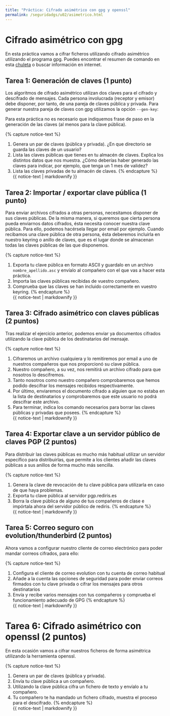 ```yaml
---
title: "Práctica: Cifrado asimétrico con gpg y openssl"
permalink: /seguridadgs/u02/asimetrico.html
---
```


# Cifrado asimétrico con gpg

En esta práctica vamos a cifrar ficheros utilizando cifrado asimétrico utilizando el programa gpg. Puedes encontrar el resumen de comando en esta [chuleta](https://elbauldelprogramador.com/chuleta-de-comandos-para-gpg/) o buscar información en internet.

## Tarea 1: Generación de claves (1 punto)

Los algoritmos de cifrado asimétrico utilizan dos claves para el cifrado y descifrado de mensajes. Cada persona involucrada (receptor y emisor) debe disponer, por tanto, de una pareja de claves pública y privada.
Para generar nuestra pareja de claves con gpg utilizamos la opción `--gen-key`:

Para esta práctica no es necesario que indiquemos frase de paso en la generación de las claves (al menos para la clave pública).

{% capture notice-text %}
1. Genera un par de claves (pública y privada). ¿En que directorio se guarda las claves de un usuario?
2. Lista las claves públicas que tienes en tu almacén de claves. Explica los distintos datos que nos muestra. ¿Cómo deberías haber generado las claves para indicar, por ejemplo, que tenga un 1 mes de validez?
3. Lista las claves privadas de tu almacén de claves.
{% endcapture %}<div class="notice--info">{{ notice-text | markdownify }}</div>

## Tarea 2: Importar / exportar clave pública (1 punto)

Para enviar archivos cifrados a otras personas, necesitamos disponer de sus claves públicas. De la misma manera, si queremos que cierta persona pueda enviarnos datos cifrados, ésta necesita conocer nuestra clave pública. Para ello, podemos hacérsela llegar por email por ejemplo. Cuando recibamos una clave pública de otra persona, ésta deberemos incluirla en nuestro keyring o anillo de claves, que es el lugar donde se almacenan todas las claves públicas de las que disponemos. 

{% capture notice-text %}
1. Exporta tu clave	pública	en formato ASCII y guardalo en un archivo `nombre_apellido.asc` y envíalo al compañero con el que vas a hacer esta práctica.
2. Importa las claves públicas recibidas de vuestro compañero.
3. Comprueba que las claves se han incluido correctamente en vuestro keyring.
{% endcapture %}<div class="notice--info">{{ notice-text | markdownify }}</div>

## Tarea 3: Cifrado asimétrico con claves públicas (2 puntos)

Tras realizar el ejercicio anterior, podemos enviar ya documentos cifrados utilizando la clave pública de los destinatarios del mensaje. 

{% capture notice-text %}
1. Cifraremos un archivo cualquiera y lo remitiremos por email a uno de nuestros compañeros que nos proporcionó su clave pública.
2. Nuestro compañero, a su vez, nos remitirá un archivo cifrado para que nosotros lo descifremos.
3. Tanto  nosotros  como  nuestro  compañero  comprobaremos  que  hemos  podido descifrar los mensajes recibidos respectivamente.
4. Por último, enviaremos el documento cifrado a alguien que no estaba en la lista de destinatarios y comprobaremos que este usuario no podrá descifrar este archivo.
5. Para terminar, indica los comando necesarios para borrar las claves públicas y privadas que posees.
{% endcapture %}<div class="notice--info">{{ notice-text | markdownify }}</div>

## Tarea 4: Exportar clave a un servidor público de claves PGP (2 puntos)

Para distribuir las claves públicas es mucho más habitual utilizar un servidor específico para distribuirlas, que permite a los clientes añadir las claves públicas a sus anillos de forma mucho más sencilla.

{% capture notice-text %}
1. Genera la clave de revocación de tu clave pública para utilizarla en caso de que haya problemas.
2. Exporta tu clave pública al servidor pgp.rediris.es
3. Borra la clave pública de alguno de tus compañeros de clase e impórtala ahora del servidor público de rediris.
{% endcapture %}<div class="notice--info">{{ notice-text | markdownify }}</div>

## Tarea 5: Correo seguro con evolution/thunderbird (2 puntos)

Ahora vamos a configurar nuestro cliente de correo electrónico para poder mandar correos cifrados, para ello:

{% capture notice-text %}
1. Configura el cliente de correo evolution con tu cuenta de correo habitual
2. Añade a la cuenta las opciones de seguridad para poder enviar correos firmados con tu clave privada o cifrar los mensajes para otros destinatarios
3. Envía y recibe varios mensajes con tus compañeros y comprueba el funcionamiento adecuado de GPG
{% endcapture %}<div class="notice--info">{{ notice-text | markdownify }}</div>

# Tarea 6: Cifrado asimétrico con openssl (2 puntos)

En esta ocasión vamos a cifrar nuestros ficheros de forma asimétrica utilizando la herramienta openssl.

{% capture notice-text %}
1. Genera un par de claves (pública y privada). 
2. Envía tu clave pública a un compañero.
3. Utilizando la clave pública cifra un fichero de texto y envíalo a tu compañero.
4. Tu compañero te ha mandado un fichero cifrado, muestra el proceso para el descifrado.
{% endcapture %}<div class="notice--info">{{ notice-text | markdownify }}</div>
